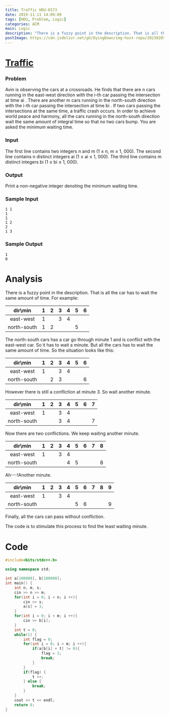 ```yaml
---
title: Traffic HDU-6573
date: 2019-11-11 14:09:09
tags: [HDU, Problem, Logic]
categories: ACM
main: Logic
description: "There is a fuzzy point in the description. That is all the car has to wait the same amount of time. For example,"
postImage: https://cdn.jsdelivr.net/gh/DyingDown/img-host-repo/202302051740396.jpg
---
```


# [Traffic](https://vjudge.net/problem/2578583/origin)

### Problem

Avin is observing the cars at a crossroads. He finds that there are n cars running in the east-west direction with the i-th car passing the intersection at time ai . There are another m cars running in the north-south direction with the i-th car passing the intersection at time bi . If two cars passing the intersections at the same time, a traffic crash occurs. In order to achieve world peace and harmony, all the cars running in the north-south direction wait the same amount of integral time so that no two cars bump. You are asked the minimum waiting time.

<!--more-->

### Input

The first line contains two integers n and m (1 ≤ n, m ≤ 1, 000). The second line contains n distinct integers ai (1 ≤ ai ≤ 1, 000). The third line contains m distinct integers bi (1 ≤ bi ≤ 1, 000).

### Output

Print a non-negative integer denoting the minimum waiting time.

### Sample Input

```
1 1
1
1
1 2
2
1 3
```

### Sample Output

```
1
0
```

# Analysis

There is a fuzzy point in the description. That is all the car has to wait the same amount of time. For example:

|   dir\min   |  1   |  2   |  3   |  4   |  5   |  6   |
| :---------: | :--: | :--: | :--: | :--: | :--: | :--: |
|  east-west  |  1   |      |  3   |  4   |      |      |
| north-south |  1   |  2   |      |      |  5   |      |

The north-south cars has a car go through minute 1 and is conflict with the east-west car. So it has to wait a minute. But all the cars has to wait the same amount of time. So the situation looks like this:

|   dir\min   |  1   |  2   |  3   |  4   |  5   |  6   |
| :---------: | :--: | :--: | :--: | :--: | :--: | :--: |
|  east-west  |  1   |      |  3   |  4   |      |      |
| north-south |      |  2   |  3   |      |      |  6   |

However there is still a confliction at minute 3. So wait another minute.

|   dir\min   |  1   |  2   |  3   |  4   |  5   |  6   |  7   |
| :---------: | :--: | :--: | :--: | :--: | :--: | :--: | :--: |
|  east-west  |  1   |      |  3   |  4   |      |      |      |
| north-south |      |      |  3   |  4   |      |      |  7   |

Now there are two conflictions. We keep waiting another minute.

|   dir\min   |  1   |  2   |  3   |  4   |  5   |  6   |  7   |  8   |
| :---------: | :--: | :--: | :--: | :--: | :--: | :--: | :--: | :--: |
|  east-west  |  1   |      |  3   |  4   |      |      |      |      |
| north-south |      |      |      |  4   |  5   |      |      |  8   |

Ah---!Another minute.

|   dir\min   |  1   |  2   |  3   |  4   |  5   |  6   |  7   |  8   |  9   |
| :---------: | :--: | :--: | :--: | :--: | :--: | :--: | :--: | :--: | :--: |
|  east-west  |  1   |      |  3   |  4   |      |      |      |      |      |
| north-south |      |      |      |      |  5   |  6   |      |      |  9   |

Finally, all the cars can pass without confliction.

The code is to stimulate this process to find the least waiting minute.

# Code

```c++
#include<bits/stdc++.h>

using namespace std;

int a[100000], b[100000];
int main() {
	int n, m, s;
	cin >> n >> m;
	for(int i = 0; i < n; i ++){
		cin >> s;
		a[s] = 1;
	}
	for(int i = 0; i < m; i ++){
		cin >> b[i];
	}
	int t = 0;
	while(1) {
		int flag = 0;
		for(int i = 0; i < m; i ++){
			if(a[b[i] + t] != 0){
				flag = 1;
				break;
			}
		}
		if(flag) {
			t ++;
		} else {
			break;
		}
	}
	cout << t << endl;
	return 0;
}
```
